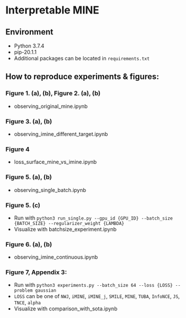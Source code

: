 # Interpretable MINE
## Environment
- Python 3.7.4
- pip-20.1.1
- Additional packages can be located in `requirements.txt`

## How to reproduce experiments & figures:
### Figure 1. (a), (b), Figure 2. (a), (b)
- observing_original_mine.ipynb
### Figure 3. (a), (b)
- observing_imine_different_target.ipynb
### Figure 4
- loss_surface_mine_vs_imine.ipynb
### Figure 5. (a), (b)
- observing_single_batch.ipynb
### Figure 5. (c)
- Run with `python3 run_single.py --gpu_id {GPU_ID} --batch_size {BATCH_SIZE} --regularizer_weight {LAMBDA}`
- Visualize with batchsize_experiment.ipynb
### Figure 6. (a), (b)
- observing_imine_continuous.ipynb
### Figure 7, Appendix 3:
- Run with `python3 experiments.py --batch_size 64 --loss {LOSS} --problem gaussian`
- `LOSS` can be one of `NWJ`, `iMINE`, `iMINE_j`, `SMILE`, `MINE`, `TUBA`, `InfoNCE`, `JS`, `TNCE`, `alpha`
- Visualize with comparison_with_sota.ipynb
